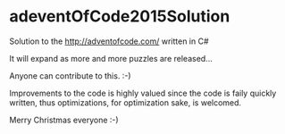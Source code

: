 # adeventOfCode2015Solution
Solution to the http://adventofcode.com/ written in C#

It will expand as more and more puzzles are released...

Anyone can contribute to this. :-)

Improvements to the code is highly valued since the code is faily quickly written, thus optimizations, for optimization sake, is welcomed.

Merry Christmas everyone :-)
